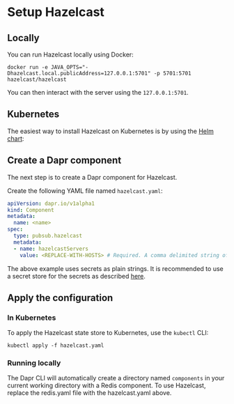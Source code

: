# Setup Hazelcast 

## Locally

You can run Hazelcast locally using Docker:

```
docker run -e JAVA_OPTS="-Dhazelcast.local.publicAddress=127.0.0.1:5701" -p 5701:5701 hazelcast/hazelcast
```

You can then interact with the server using the `127.0.0.1:5701`.

## Kubernetes

The easiest way to install Hazelcast on Kubernetes is by using the [Helm chart](https://github.com/helm/charts/tree/master/stable/hazelcast):

## Create a Dapr component

The next step is to create a Dapr component for Hazelcast.

Create the following YAML file named `hazelcast.yaml`:

```yml
apiVersion: dapr.io/v1alpha1
kind: Component
metadata:
  name: <name>
spec:
  type: pubsub.hazelcast
  metadata:
  - name: hazelcastServers
    value: <REPLACE-WITH-HOSTS> # Required. A comma delimited string of servers. Example: "hazelcast:3000,hazelcast2:3000"
```

The above example uses secrets as plain strings. It is recommended to use a secret store for the secrets as described [here](../../concepts/secrets/README.md).


## Apply the configuration

### In Kubernetes

To apply the Hazelcast state store to Kubernetes, use the `kubectl` CLI:

```
kubectl apply -f hazelcast.yaml
```

### Running locally

The Dapr CLI will automatically create a directory named `components` in your current working directory with a Redis component.
To use Hazelcast, replace the redis.yaml file with the hazelcast.yaml above.
